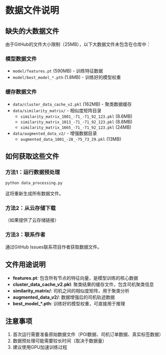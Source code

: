 # 数据文件说明

## 缺失的大数据文件

由于GitHub的文件大小限制（25MB），以下大数据文件未包含在仓库中：

### 模型数据文件
- `model/features.pt` (590MB) - 训练特征数据
- `model/best_model_*.pth` (1.8MB) - 训练好的模型权重

### 缓存数据文件
- `data/cluster_data_cache_v2.pkl` (162MB) - 聚类数据缓存
- `data/similarity_matrix/` - 相似度矩阵目录
  - `similarity_matrix_1001_-71_-71_92_123.pkl` (8.6MB)
  - `similarity_matrix_1013_-71_-71_92_123.pkl` (8.8MB)
  - `similarity_matrix_1665_-71_-71_92_123.pkl` (24MB)
- `data/augmented_data_v2/` - 增强数据目录
  - `augmented_data_1001_-28_-75_73_29.pkl` (13MB)

## 如何获取这些文件

### 方法1：运行数据预处理
```bash
python data_processing.py
```
这将重新生成所有数据文件。

### 方法2：从云存储下载
（如果提供了云存储链接）

### 方法3：联系作者
通过GitHub Issues联系项目作者获取数据文件。

## 文件用途说明

- **features.pt**: 包含所有节点的特征向量，是模型训练的核心数据
- **cluster_data_cache_v2.pkl**: 聚类结果的缓存文件，包含司机聚类信息
- **similarity_matrix/**: 司机之间的相似度矩阵，用于聚类分析
- **augmented_data_v2/**: 数据增强后的司机轨迹数据
- **best_model_*.pth**: 训练好的模型权重，可直接用于推理

## 注意事项

1. 首次运行需要准备原始数据文件（POI数据、司机订单数据、真实标签数据）
2. 数据预处理可能需要较长时间（取决于数据量）
3. 建议使用GPU加速训练过程
